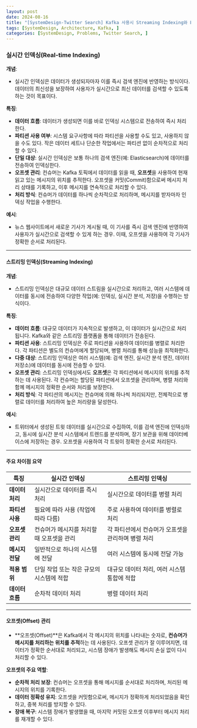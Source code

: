 ```yaml
---
layout: post
date: 2024-08-16
title: "[SystemDesign-Twitter Search] Kafka 사용시 Streaming Indexing와 Real-time Indexing 차이점"
tags: [SystemDesign, Architecture, Kafka, ]
categories: [SystemDesign, Problems, Twitter Search, ]
---
```



### **실시간 인덱싱(Real-time Indexing)**


**개념**:

- 실시간 인덱싱은 데이터가 생성되자마자 이를 즉시 검색 엔진에 반영하는 방식이다. 데이터의 최신성을 보장하여 사용자가 실시간으로 최신 데이터를 검색할 수 있도록 하는 것이 목표이다.

**특징**:

- **데이터 흐름**: 데이터가 생성되면 이를 바로 인덱싱 시스템으로 전송하여 즉시 처리한다.
- **파티션 사용 여부**: 시스템 요구사항에 따라 파티션을 사용할 수도 있고, 사용하지 않을 수도 있다. 작은 데이터 세트나 단순한 작업에서는 파티션 없이 순차적으로 처리할 수 있다.
- **단일 대상**: 실시간 인덱싱은 보통 하나의 검색 엔진(예: Elasticsearch)에 데이터를 전송하여 인덱싱한다.
- **오프셋 관리**: 컨슈머는 Kafka 토픽에서 데이터를 읽을 때, **오프셋**을 사용하여 현재 읽고 있는 메시지의 위치를 추적한다. 오프셋을 커밋(Commit)함으로써 메시지 처리 상태를 기록하고, 이후 메시지를 연속적으로 처리할 수 있다.
- **처리 방식**: 컨슈머가 데이터를 하나씩 순차적으로 처리하며, 메시지를 받자마자 인덱싱 작업을 수행한다.

**예시**:

- 뉴스 웹사이트에서 새로운 기사가 게시될 때, 이 기사를 즉시 검색 엔진에 반영하여 사용자가 실시간으로 검색할 수 있게 하는 경우. 이때, 오프셋을 사용하여 각 기사가 정확한 순서로 처리된다.

---


#### **스트리밍 인덱싱(Streaming Indexing)**


**개념**:

- 스트리밍 인덱싱은 대규모 데이터 스트림을 실시간으로 처리하고, 여러 시스템에 데이터를 동시에 전송하여 다양한 작업(예: 인덱싱, 실시간 분석, 저장)을 수행하는 방식이다.

**특징**:

- **데이터 흐름**: 대규모 데이터가 지속적으로 발생하고, 이 데이터가 실시간으로 처리됩니다. Kafka와 같은 스트리밍 플랫폼을 통해 데이터가 전송된다.
- **파티션 사용**: 스트리밍 인덱싱은 주로 파티션을 사용하여 데이터를 병렬로 처리한다. 각 파티션은 별도의 컨슈머에게 할당되며, 병렬 처리를 통해 성능을 최적화한다.
- **다중 대상**: 스트리밍 인덱싱은 여러 시스템(예: 검색 엔진, 실시간 분석 엔진, 데이터 저장소)에 데이터를 동시에 전송할 수 있다.
- **오프셋 관리**: 스트리밍 인덱싱에서도 **오프셋**은 각 파티션에서 메시지의 위치를 추적하는 데 사용된다. 각 컨슈머는 할당된 파티션에서 오프셋을 관리하며, 병렬 처리와 함께 메시지의 정확한 순서와 처리를 보장한다.
- **처리 방식**: 각 파티션의 메시지는 컨슈머에 의해 하나씩 처리되지만, 전체적으로 병렬로 데이터를 처리하여 높은 처리량을 달성한다.

**예시**:

- 트위터에서 생성된 트윗 데이터를 실시간으로 수집하여, 이를 검색 엔진에 인덱싱하고, 동시에 실시간 분석 시스템에서 트렌드를 분석하며, 장기 보관을 위해 데이터베이스에 저장하는 경우. 오프셋을 사용하여 각 트윗이 정확한 순서로 처리된다.

---


#### **주요 차이점 요약**


| 특징         | 실시간 인덱싱                 | 스트리밍 인덱싱                     |
| ---------- | ----------------------- | ---------------------------- |
| **데이터 처리** | 실시간으로 데이터를 즉시 처리        | 실시간으로 데이터를 병렬 처리             |
| **파티션 사용** | 필요에 따라 사용 (작업에 따라 다름)   | 주로 사용하여 데이터를 병렬로 처리          |
| **오프셋 관리** | 컨슈머가 메시지를 처리할 때 오프셋을 관리 | 각 파티션에서 컨슈머가 오프셋을 관리하며 병렬 처리 |
| **메시지 전달** | 일반적으로 하나의 시스템에 전달       | 여러 시스템에 동시에 전달 가능            |
| **적용 범위**  | 단일 작업 또는 작은 규모의 시스템에 적합 | 대규모 데이터 처리, 여러 시스템 통합에 적합    |
| **데이터 흐름** | 순차적 데이터 처리              | 병렬 데이터 처리                    |


---


#### **오프셋(Offset) 관리**

- **오프셋(Offset)**은 Kafka에서 각 메시지의 위치를 나타내는 숫자로, **컨슈머가 메시지를 처리하는 위치를 추적**하는 데 사용된다. 오프셋 관리가 잘 이루어지면, 데이터가 정확한 순서대로 처리되고, 시스템 장애가 발생해도 메시지 손실 없이 다시 처리할 수 있다.

**오프셋의 주요 역할**:

- **순차적 처리 보장**: 컨슈머는 오프셋을 통해 메시지를 순서대로 처리하며, 처리된 메시지의 위치를 기록한다.
- **데이터 정확성 유지**: 오프셋을 커밋함으로써, 메시지가 정확하게 처리되었음을 확인하고, 중복 처리를 방지할 수 있다.
- **장애 복구**: 시스템 장애가 발생했을 때, 마지막 커밋된 오프셋 이후부터 메시지 처리를 재개할 수 있다.
